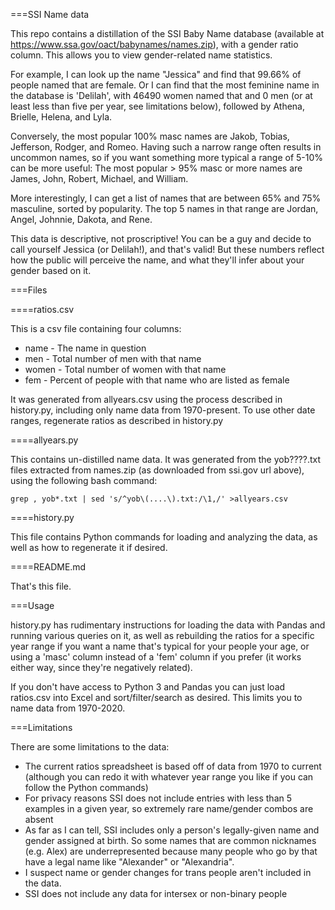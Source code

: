 ===SSI Name data

This repo contains a distillation of the SSI Baby Name database (available at https://www.ssa.gov/oact/babynames/names.zip), with a gender ratio column.  This allows you to view gender-related name statistics.

For example, I can look up the name "Jessica" and find that 99.66% of people named that are female. Or I can find that the most feminine name in the database is 'Delilah', with 46490 women named that and 0 men (or at least less than five per year, see limitations below), followed by Athena, Brielle, Helena, and Lyla.

Conversely, the most popular 100% masc names are Jakob, Tobias, Jefferson, Rodger, and Romeo. Having such a narrow range often results in uncommon names, so if you want something more typical a range of 5-10% can be more useful: The most popular > 95% masc or more names are James, John, Robert, Michael, and William.

More interestingly, I can get a list of names that are between 65% and 75% masculine, sorted by popularity. The top 5 names in that range are Jordan, Angel, Johnnie, Dakota, and Rene.

This data is descriptive, not proscriptive! You can be a guy and decide to call yourself Jessica (or Delilah!), and that's valid! But these numbers reflect how the public will perceive the name, and what they'll infer about your gender based on it.

===Files

====ratios.csv

This is a csv file containing four columns:

* name - The name in question
* men - Total number of men with that name
* women - Total number of women with that name
* fem - Percent of people with that name who are listed as female

It was generated from allyears.csv using the process described in history.py, including only name data from 1970-present.  To use other date ranges, regenerate ratios as described in history.py

====allyears.py

This contains un-distilled name data.  It was generated from the yob????.txt files extracted from names.zip (as downloaded from ssi.gov url above), using the following bash command:

```grep , yob*.txt | sed 's/^yob\(....\).txt:/\1,/' >allyears.csv```

====history.py

This file contains Python commands for loading and analyzing the data, as well as how to regenerate it if desired.

====README.md

That's this file.

===Usage

history.py has rudimentary instructions for loading the data with Pandas and running various queries on it, as well as rebuilding the ratios for a specific year range if you want a name that's typical for your people your age, or using a 'masc' column instead of a 'fem' column if you prefer (it works either way, since they're negatively related).

If you don't have access to Python 3 and Pandas you can just load ratios.csv into Excel and sort/filter/search as desired.  This limits you to name data from 1970-2020.



===Limitations

There are some limitations to the data:

* The current ratios spreadsheet is based off of data from 1970 to current (although you can redo it with whatever year range you like if you can follow the Python commands)
* For privacy reasons SSI does not include entries with less than 5 examples in a given year, so extremely rare name/gender combos are absent
* As far as I can tell, SSI includes only a person's legally-given name and gender assigned at birth. So some names that are common nicknames (e.g. Alex) are underrepresented because many people who go by that have a legal name like "Alexander" or "Alexandria".
* I suspect name or gender changes for trans people aren't included in the data.
* SSI does not include any data for intersex or non-binary people

